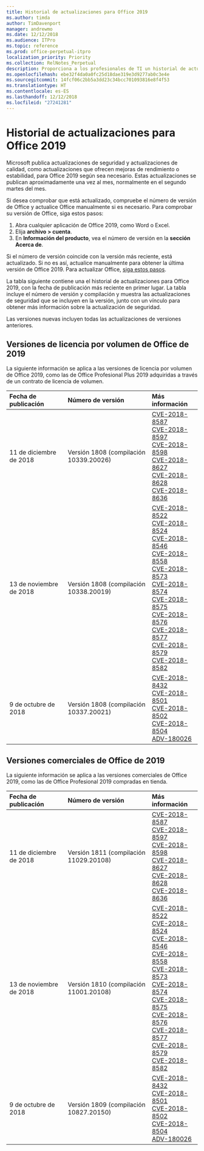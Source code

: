 ```yaml
---
title: Historial de actualizaciones para Office 2019
ms.author: timda
author: TimDavenport
manager: andrewmo
ms.date: 12/12/2018
ms.audience: ITPro
ms.topic: reference
ms.prod: office-perpetual-itpro
localization_priority: Priority
ms.collection: RelNotes_Perpetual
description: Proporciona a los profesionales de TI un historial de actualizaciones para las versiones perpetuas de Office 2019 que usan Hacer clic y ejecutar.
ms.openlocfilehash: ebe32f4da0a0fc25d18dae319e3d9277ab0c3e4e
ms.sourcegitcommit: 14fcf06c2bb5a3dd23c34bcc701093816e8f4f53
ms.translationtype: HT
ms.contentlocale: es-ES
ms.lasthandoff: 12/12/2018
ms.locfileid: "27241281"
---
```

# <a name="update-history-for-office-2019"></a>Historial de actualizaciones para Office 2019

Microsoft publica actualizaciones de seguridad y actualizaciones de calidad, como actualizaciones que ofrecen mejoras de rendimiento o estabilidad, para Office 2019 según sea necesario. Estas actualizaciones se publican aproximadamente una vez al mes, normalmente en el segundo martes del mes.

Si desea comprobar que está actualizado, compruebe el número de versión de Office y actualice Office manualmente si es necesario. Para comprobar su versión de Office, siga estos pasos:

  1.    Abra cualquier aplicación de Office 2019, como Word o Excel.
  2.    Elija **archivo > cuenta**.
  3.    En **Información del producto**, vea el número de versión en la **sección Acerca de**.

Si el número de versión coincide con la versión más reciente, está actualizado. Si no es así, actualice manualmente para obtener la última versión de Office 2019. Para actualizar Office, [siga estos pasos](https://support.office.com/article/2ab296f3-7f03-43a2-8e50-46de917611c5).


La tabla siguiente contiene una el historial de actualizaciones para Office 2019, con la fecha de publicación más reciente en primer lugar. La tabla incluye el número de versión y compilación y muestra las actualizaciones de seguridad que se incluyen en la versión, junto con un vínculo para obtener más información sobre la actualización de seguridad.

Las versiones nuevas incluyen todas las actualizaciones de versiones anteriores.

## <a name="volume-licensed-versions-of-office-2019"></a>Versiones de licencia por volumen de Office de 2019
La siguiente información se aplica a las versiones de licencia por volumen de Office 2019, como las de Office Profesional Plus 2019 adquiridas a través de un contrato de licencia de volumen.

  
|**Fecha de publicación**|**Número de versión**|**Más información**|
|:-----|:-----|:-----|
|11 de diciembre de 2018   |Versión 1808 (compilación 10339.20026)  |[CVE-2018-8587](https://portal.msrc.microsoft.com/es-ES/security-guidance/advisory/CVE-2018-8587) <br/> [CVE-2018-8597](https://portal.msrc.microsoft.com/es-ES/security-guidance/advisory/CVE-2018-8597) <br/> [CVE-2018-8598](https://portal.msrc.microsoft.com/es-ES/security-guidance/advisory/CVE-2018-8598) <br/> [CVE-2018-8627](https://portal.msrc.microsoft.com/es-ES/security-guidance/advisory/CVE-2018-8627) <br/> [CVE-2018-8628](https://portal.msrc.microsoft.com/es-ES/security-guidance/advisory/CVE-2018-8628) <br/> [CVE-2018-8636](https://portal.msrc.microsoft.com/es-ES/security-guidance/advisory/CVE-2018-8636) <br/>|
|13 de noviembre de 2018   |Versión 1808 (compilación 10338.20019)  |[CVE-2018-8522](https://portal.msrc.microsoft.com/es-ES/security-guidance/advisory/CVE-2018-8522) <br/> [CVE-2018-8524](https://portal.msrc.microsoft.com/es-ES/security-guidance/advisory/CVE-2018-8524) <br/> [CVE-2018-8546](https://portal.msrc.microsoft.com/es-ES/security-guidance/advisory/CVE-2018-8546) <br/> [CVE-2018-8558](https://portal.msrc.microsoft.com/es-ES/security-guidance/advisory/CVE-2018-8558) <br/> [CVE-2018-8573](https://portal.msrc.microsoft.com/es-ES/security-guidance/advisory/CVE-2018-8573) <br/> [CVE-2018-8574](https://portal.msrc.microsoft.com/es-ES/security-guidance/advisory/CVE-2018-8574) <br/> [CVE-2018-8575](https://portal.msrc.microsoft.com/es-ES/security-guidance/advisory/CVE-2018-8575) <br/> [CVE-2018-8576](https://portal.msrc.microsoft.com/es-ES/security-guidance/advisory/CVE-2018-8576) <br/> [CVE-2018-8577](https://portal.msrc.microsoft.com/es-ES/security-guidance/advisory/CVE-2018-8577) <br/> [CVE-2018-8579](https://portal.msrc.microsoft.com/es-ES/security-guidance/advisory/CVE-2018-8579) <br/> [CVE-2018-8582](https://portal.msrc.microsoft.com/es-ES/security-guidance/advisory/CVE-2018-8582) <br/>|
|9 de octubre de 2018   |Versión 1808 (compilación 10337.20021)  |[CVE-2018-8432](https://portal.msrc.microsoft.com/es-ES/security-guidance/advisory/CVE-2018-8432) <br/> [CVE-2018-8501](https://portal.msrc.microsoft.com/es-ES/security-guidance/advisory/CVE-2018-8501) <br/> [CVE-2018-8502](https://portal.msrc.microsoft.com/es-ES/security-guidance/advisory/CVE-2018-8502) <br/> [CVE-2018-8504](https://portal.msrc.microsoft.com/es-ES/security-guidance/advisory/CVE-2018-8504) <br/> [ADV-180026](https://portal.msrc.microsoft.com/es-ES/security-guidance/advisory/ADV180026) <br/>|

## <a name="retail-versions-of-office-2019"></a>Versiones comerciales de Office de 2019
La siguiente información se aplica a las versiones comerciales de Office 2019, como las de Office Profesional 2019 compradas en tienda.

|**Fecha de publicación**|**Número de versión**|**Más información**|
|:-----|:-----|:-----|
|11 de diciembre de 2018   |Versión 1811 (compilación 11029.20108)  |[CVE-2018-8587](https://portal.msrc.microsoft.com/es-ES/security-guidance/advisory/CVE-2018-8587) <br/> [CVE-2018-8597](https://portal.msrc.microsoft.com/es-ES/security-guidance/advisory/CVE-2018-8597) <br/> [CVE-2018-8598](https://portal.msrc.microsoft.com/es-ES/security-guidance/advisory/CVE-2018-8598) <br/> [CVE-2018-8627](https://portal.msrc.microsoft.com/es-ES/security-guidance/advisory/CVE-2018-8627) <br/> [CVE-2018-8628](https://portal.msrc.microsoft.com/es-ES/security-guidance/advisory/CVE-2018-8628) <br/> [CVE-2018-8636](https://portal.msrc.microsoft.com/es-ES/security-guidance/advisory/CVE-2018-8636) <br/>|
|13 de noviembre de 2018   |Versión 1810 (compilación 11001.20108)  |[CVE-2018-8522](https://portal.msrc.microsoft.com/es-ES/security-guidance/advisory/CVE-2018-8522) <br/> [CVE-2018-8524](https://portal.msrc.microsoft.com/es-ES/security-guidance/advisory/CVE-2018-8524) <br/> [CVE-2018-8546](https://portal.msrc.microsoft.com/es-ES/security-guidance/advisory/CVE-2018-8546) <br/> [CVE-2018-8558](https://portal.msrc.microsoft.com/es-ES/security-guidance/advisory/CVE-2018-8558) <br/> [CVE-2018-8573](https://portal.msrc.microsoft.com/es-ES/security-guidance/advisory/CVE-2018-8573) <br/> [CVE-2018-8574](https://portal.msrc.microsoft.com/es-ES/security-guidance/advisory/CVE-2018-8574) <br/> [CVE-2018-8575](https://portal.msrc.microsoft.com/es-ES/security-guidance/advisory/CVE-2018-8575) <br/> [CVE-2018-8576](https://portal.msrc.microsoft.com/es-ES/security-guidance/advisory/CVE-2018-8576) <br/> [CVE-2018-8577](https://portal.msrc.microsoft.com/es-ES/security-guidance/advisory/CVE-2018-8577) <br/> [CVE-2018-8579](https://portal.msrc.microsoft.com/es-ES/security-guidance/advisory/CVE-2018-8579) <br/> [CVE-2018-8582](https://portal.msrc.microsoft.com/es-ES/security-guidance/advisory/CVE-2018-8582) <br/>|
|9 de octubre de 2018   |Versión 1809 (compilación 10827.20150)  |[CVE-2018-8432](https://portal.msrc.microsoft.com/es-ES/security-guidance/advisory/CVE-2018-8432) <br/> [CVE-2018-8501](https://portal.msrc.microsoft.com/es-ES/security-guidance/advisory/CVE-2018-8501) <br/> [CVE-2018-8502](https://portal.msrc.microsoft.com/es-ES/security-guidance/advisory/CVE-2018-8502) <br/> [CVE-2018-8504](https://portal.msrc.microsoft.com/es-ES/security-guidance/advisory/CVE-2018-8504) <br/> [ADV-180026](https://portal.msrc.microsoft.com/es-ES/security-guidance/advisory/ADV180026) <br/>|
